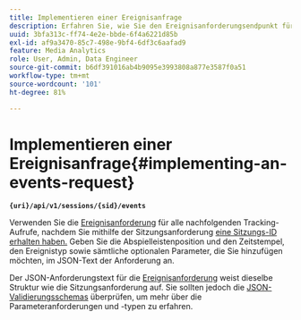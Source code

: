 ```yaml
---
title: Implementieren einer Ereignisanfrage
description: Erfahren Sie, wie Sie den Ereignisanforderungsendpunkt für alle nachfolgenden Tracking-Aufrufe verwenden, nachdem Sie eine Sitzungs-ID erhalten haben
uuid: 3bfa313c-ff74-4e2e-bbde-6f4a6221d85b
exl-id: af9a3470-85c7-498e-9bf4-6df3c6aafad9
feature: Media Analytics
role: User, Admin, Data Engineer
source-git-commit: b6df391016ab4b9095e3993808a877e3587f0a51
workflow-type: tm+mt
source-wordcount: '101'
ht-degree: 81%

---
```


# Implementieren einer Ereignisanfrage{#implementing-an-events-request}

**`{uri}/api/v1/sessions/{sid}/events`**

Verwenden Sie die [Ereignisanforderung](/help/media-collection-api/mc-api-ref/mc-api-events-req.md) für alle nachfolgenden Tracking-Aufrufe, nachdem Sie mithilfe der Sitzungsanforderung [eine Sitzungs-ID erhalten haben.](/help/media-collection-api/mc-api-ref/mc-api-sessions-req.md) Geben Sie die Abspielleistenposition und den Zeitstempel, den Ereignistyp sowie sämtliche optionalen Parameter, die Sie hinzufügen möchten, im JSON-Text der Anforderung an.

Der JSON-Anforderungstext für die [Ereignisanforderung](/help/media-collection-api/mc-api-ref/mc-api-events-req.md) weist dieselbe Struktur wie die Sitzungsanforderung auf. Sie sollten jedoch die [JSON-Validierungsschemas](/help/media-collection-api/mc-api-ref/mc-api-json-validation.md) überprüfen, um mehr über die Parameteranforderungen und -typen zu erfahren.
